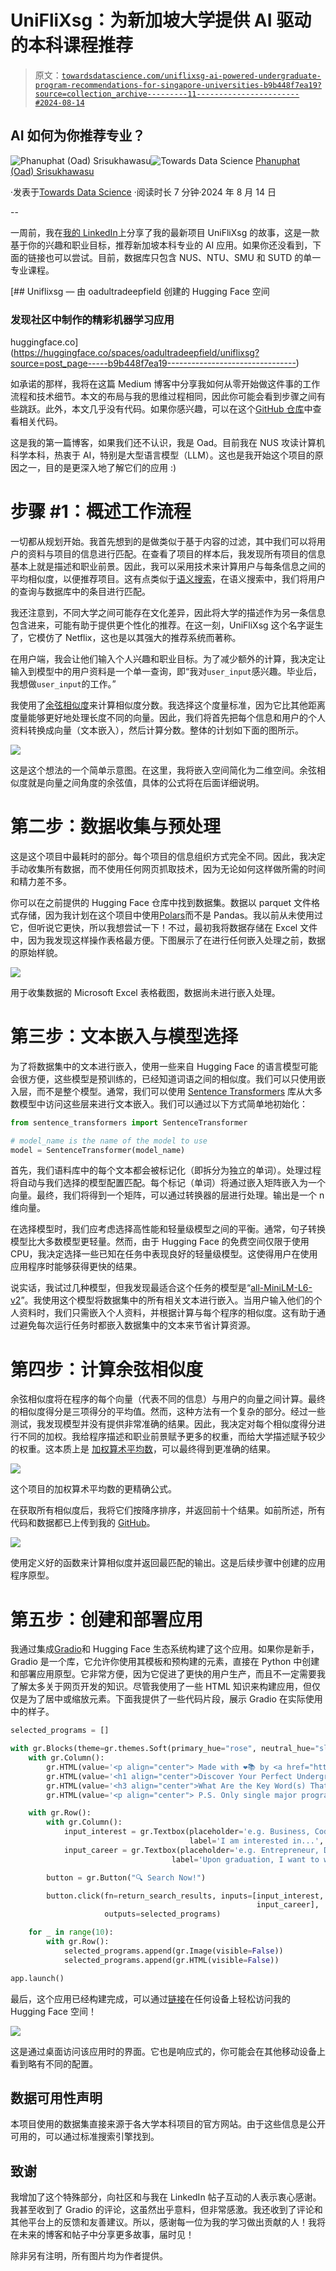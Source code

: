 # UniFliXsg：为新加坡大学提供 AI 驱动的本科课程推荐

> 原文：[`towardsdatascience.com/uniflixsg-ai-powered-undergraduate-program-recommendations-for-singapore-universities-b9b448f7ea19?source=collection_archive---------11-----------------------#2024-08-14`](https://towardsdatascience.com/uniflixsg-ai-powered-undergraduate-program-recommendations-for-singapore-universities-b9b448f7ea19?source=collection_archive---------11-----------------------#2024-08-14)

## AI 如何为你推荐专业？

[](https://oadultradeepfield.medium.com/?source=post_page---byline--b9b448f7ea19--------------------------------)![Phanuphat (Oad) Srisukhawasu](https://oadultradeepfield.medium.com/?source=post_page---byline--b9b448f7ea19--------------------------------)[](https://towardsdatascience.com/?source=post_page---byline--b9b448f7ea19--------------------------------)![Towards Data Science](https://towardsdatascience.com/?source=post_page---byline--b9b448f7ea19--------------------------------) [Phanuphat (Oad) Srisukhawasu](https://oadultradeepfield.medium.com/?source=post_page---byline--b9b448f7ea19--------------------------------)

·发表于[Towards Data Science](https://towardsdatascience.com/?source=post_page---byline--b9b448f7ea19--------------------------------) ·阅读时长 7 分钟·2024 年 8 月 14 日

--

一周前，我在[我的 LinkedIn](https://www.linkedin.com/in/psrisukhawasu/)上分享了我的最新项目 UniFliXsg 的故事，这是一款基于你的兴趣和职业目标，推荐新加坡本科专业的 AI 应用。如果你还没看到，下面的链接也可以尝试。目前，数据库只包含 NUS、NTU、SMU 和 SUTD 的单一专业课程。

[](https://huggingface.co/spaces/oadultradeepfield/uniflixsg?source=post_page-----b9b448f7ea19--------------------------------) [## Uniflixsg — 由 oadultradeepfield 创建的 Hugging Face 空间

### 发现社区中制作的精彩机器学习应用

huggingface.co](https://huggingface.co/spaces/oadultradeepfield/uniflixsg?source=post_page-----b9b448f7ea19--------------------------------)

如承诺的那样，我将在这篇 Medium 博客中分享我如何从零开始做这件事的工作流程和技术细节。本文的布局与我的思维过程相同，因此你可能会看到步骤之间有些跳跃。此外，本文几乎没有代码。如果你感兴趣，可以在这个[GitHub 仓库](https://github.com/oadultradeepfield/UniFliXsg/)中查看相关代码。

这是我的第一篇博客，如果我们还不认识，我是 Oad。目前我在 NUS 攻读计算机科学本科，热衷于 AI，特别是大型语言模型（LLM）。这也是我开始这个项目的原因之一，目的是更深入地了解它们的应用 :)

# 步骤 #1：概述工作流程

一切都从规划开始。我首先想到的是做类似于基于内容的过滤，其中我们可以将用户的资料与项目的信息进行匹配。在查看了项目的样本后，我发现所有项目的信息基本上就是描述和职业前景。因此，我可以采用技术来计算用户与每条信息之间的平均相似度，以便推荐项目。这有点类似于[语义搜索](https://en.wikipedia.org/wiki/Semantic_search)，在语义搜索中，我们将用户的查询与数据库中的条目进行匹配。

我还注意到，不同大学之间可能存在文化差异，因此将大学的描述作为另一条信息包含进来，可能有助于提供更个性化的推荐。在这一刻，UniFliXsg 这个名字诞生了，它模仿了 Netflix，这也是以其强大的推荐系统而著称。

在用户端，我会让他们输入个人兴趣和职业目标。为了减少额外的计算，我决定让输入到模型中的用户资料是一个单一查询，即“我对`user_input`感兴趣。毕业后，我想做`user_input`的工作。”

我使用了[余弦相似度](https://en.wikipedia.org/wiki/Cosine_similarity)来计算相似度分数。我选择这个度量标准，因为它比其他距离度量能够更好地处理长度不同的向量。因此，我们将首先把每个信息和用户的个人资料转换成向量（文本嵌入），然后计算分数。整体的计划如下面的图所示。

![](img/d9d804d8dd360ea5e8b4ce8e2c5f7b9d.png)

这是这个想法的一个简单示意图。在这里，我将嵌入空间简化为二维空间。余弦相似度就是向量之间角度的余弦值，具体的公式将在后面详细说明。

# 第二步：数据收集与预处理

这是这个项目中最耗时的部分。每个项目的信息组织方式完全不同。因此，我决定手动收集所有数据，而不使用任何网页抓取技术，因为无论如何这样做所需的时间和精力差不多。

你可以在之前提供的 Hugging Face 仓库中找到数据集。数据以 parquet 文件格式存储，因为我计划在这个项目中使用[Polars](https://pola.rs/)而不是 Pandas。我以前从未使用过它，但听说它更快，所以我想尝试一下！不过，最初我将数据存储在 Excel 文件中，因为我发现这样操作表格最方便。下图展示了在进行任何嵌入处理之前，数据的原始样貌。

![](img/ef369387568ef6fc554017c2fb1d6700.png)

用于收集数据的 Microsoft Excel 表格截图，数据尚未进行嵌入处理。

# 第三步：文本嵌入与模型选择

为了将数据集中的文本进行嵌入，使用一些来自 Hugging Face 的语言模型可能会很方便，这些模型是预训练的，已经知道词语之间的相似度。我们可以只使用嵌入层，而不是整个模型。通常，我们可以使用 [Sentence Transformers](https://huggingface.co/sentence-transformers) 库从大多数模型中访问这些层来进行文本嵌入。我们可以通过以下方式简单地初始化：

```py
from sentence_transformers import SentenceTransformer

# model_name is the name of the model to use
model = SentenceTransformer(model_name)
```

首先，我们语料库中的每个文本都会被标记化（即拆分为独立的单词）。处理过程将自动与我们选择的模型配置匹配。每个标记（单词）将通过嵌入矩阵嵌入为一个向量。最终，我们将得到一个矩阵，可以通过转换器的层进行处理。输出是一个 n 维向量。

在选择模型时，我们应考虑选择高性能和轻量级模型之间的平衡。通常，句子转换模型比大多数模型更轻量。然而，由于 Hugging Face 的免费空间仅限于使用 CPU，我决定选择一些已知在任务中表现良好的轻量级模型。这使得用户在使用应用程序时能够获得更快的结果。

说实话，我试过几种模型，但我发现最适合这个任务的模型是“[all-MiniLM-L6-v2](https://huggingface.co/sentence-transformers/all-MiniLM-L6-v2)”。我使用这个模型将数据集中的所有相关文本进行嵌入。当用户输入他们的个人资料时，我们只需嵌入个人资料，并根据计算与每个程序的相似度。这有助于通过避免每次运行任务时都嵌入数据集中的文本来节省计算资源。

# 第四步：计算余弦相似度

余弦相似度将在程序的每个向量（代表不同的信息）与用户的向量之间计算。最终的相似度得分是三项得分的平均值。然而，这种方法有一个复杂的部分。经过一些测试，我发现模型并没有提供非常准确的结果。因此，我决定对每个相似度得分进行不同的加权。我给程序描述和职业前景赋予更多的权重，而给大学描述赋予较少的权重。这本质上是 [加权算术平均数](https://en.wikipedia.org/wiki/Weighted_arithmetic_mean)，可以最终得到更准确的结果。

![](img/4def4740fb6d4fda5af2aec172ec9073.png)

这个项目的加权算术平均数的更精确公式。

在获取所有相似度后，我将它们按降序排序，并返回前十个结果。如前所述，所有代码和数据都已上传到我的 [GitHub](https://github.com/oadultradeepfield)。

![](img/e8dadab9811abe0f0f1d20692e429730.png)

使用定义好的函数来计算相似度并返回最匹配的输出。这是后续步骤中创建的应用程序原型。

# 第五步：创建和部署应用

我通过集成[Gradio](https://www.gradio.app/)和 Hugging Face 生态系统构建了这个应用。如果你是新手，Gradio 是一个库，它允许你使用其模板和预构建的元素，直接在 Python 中创建和部署应用原型。它非常方便，因为它促进了更快的用户生产，而且不一定需要我了解太多关于网页开发的知识。尽管我使用了一些 HTML 知识来构建应用，但仅仅是为了居中或缩放元素。下面我提供了一些代码片段，展示 Gradio 在实际使用中的样子。

```py
selected_programs = []

with gr.Blocks(theme=gr.themes.Soft(primary_hue="rose", neutral_hue="slate", font=gr.themes.GoogleFont("Inter"))) as app:
    with gr.Column():
        gr.HTML(value='<p align="center"> Made with ❤️📚 by <a href="https://www.instagram.com/oadultradeepfield/"> @oadultradeepfield </a> </p>', visible=True)
        gr.HTML(value='<h1 align="center">Discover Your Perfect Undergraduate Program in Singapore with AI-Powered Matching!</h1>', visible=True)
        gr.HTML(value='<h3 align="center">What Are the Key Word(s) That Best Describe You?</h2>', visible=True)
        gr.HTML(value='<p align="center"> P.S. Only single major programs will be shown. 😉 <br> You can also try out instantly with the example keywords. 🚀 </p>', visible=True)

    with gr.Row():
        with gr.Column():
            input_interest = gr.Textbox(placeholder='e.g. Business, Coding, Data Analysis, etc.',
                                        label='I am interested in...', scale=3)
            input_career = gr.Textbox(placeholder='e.g. Entrepreneur, Data Scientist, Software Engineer, etc.',
                                    label='Upon graduation, I want to work as...', scale=3)

        button = gr.Button("🔍 Search Now!")

        button.click(fn=return_search_results, inputs=[input_interest, 
                                                       input_career],
                     outputs=selected_programs)  

    for _ in range(10):
        with gr.Row():
            selected_programs.append(gr.Image(visible=False))
            selected_programs.append(gr.HTML(visible=False))

app.launch()
```

最后，这个应用已经构建完成，可以通过[链接](https://huggingface.co/spaces/oadultradeepfield/uniflixsg)在任何设备上轻松访问我的 Hugging Face 空间！

![](img/48eda7617fa06d0a8d80ccbaf9740588.png)

这是通过桌面访问该应用时的界面。它也是响应式的，你可能会在其他移动设备上看到略有不同的配置。

## 数据可用性声明

本项目使用的数据集直接来源于各大学本科项目的官方网站。由于这些信息是公开可用的，可以通过标准搜索引擎找到。

## 致谢

我增加了这个特殊部分，向社区和与我在 LinkedIn 帖子互动的人表示衷心感谢。我甚至收到了 Gradio 的评论，这虽然出乎意料，但非常感激。我还收到了评论和其他平台上的反馈和友善建议。所以，感谢每一位为我的学习做出贡献的人！我将在未来的博客和帖子中分享更多故事，届时见！

除非另有注明，所有图片均为作者提供。
